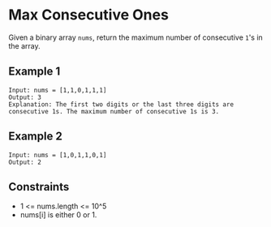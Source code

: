 # Max Consecutive Ones

Given a binary array `nums`, return the maximum number of consecutive `1`'s in the array.

## Example 1
```
Input: nums = [1,1,0,1,1,1]
Output: 3
Explanation: The first two digits or the last three digits are consecutive 1s. The maximum number of consecutive 1s is 3.
```
## Example 2
```
Input: nums = [1,0,1,1,0,1]
Output: 2
```
## Constraints
* 1 <= nums.length <= 10^5
* nums[i] is either 0 or 1.

